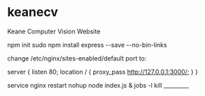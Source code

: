 # keanecv
Keane Computer Vision Website

npm init
sudo npm install express --save --no-bin-links

change /etc/nginx/sites-enabled/default port to:

server {
    listen 80;
    location / {
        proxy_pass http://127.0.0.1:3000/;
    }
}

service nginx restart
nohup node index.js &
jobs -l
kill _________
